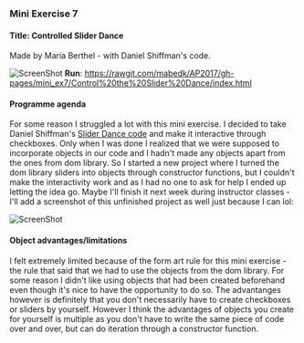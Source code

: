 <h3>Mini Exercise 7</h3>
<h4><b>Title:</b> Controlled Slider Dance</h4>
Made by Maria Berthel - with Daniel Shiffman's code.

![ScreenShot](https://github.com/mabedk/AP2017/blob/gh-pages/Sk%C3%A6rmbillede%202017-03-24%20kl.%2013.20.15.png)
<b>Run</b>: https://rawgit.com/mabedk/AP2017/gh-pages/mini_ex7/Control%20the%20Slider%20Dance/index.html 

<h4>Programme agenda</h4>
For some reason I struggled a lot with this mini exercise. I decided to take Daniel Shiffman's <a href="https://www.youtube.com/watch?v=CMsD3IigG7g&t=283s">Slider Dance code</a> and make it interactive through checkboxes. Only when I was done I realized that we were supposed to incorporate objects in our code and I hadn't made any objects apart from the ones from dom library. So I started a new project where I turned the dom library sliders into objects through constructor functions, but I couldn't make the interactivity work and as I had no one to ask for help I ended up letting the idea go. Maybe I'll finish it next week during instructor classes - I'll add a screenshot of this unfinished project as well just because I can lol: 

![ScreenShot](https://github.com/mabedk/AP2017/blob/gh-pages/Sk%C3%A6rmbillede%202017-03-24%20kl.%2013.17.57.png)

<h4>Object advantages/limitations</h4>
I felt extremely limited because of the form art rule for this mini exercise - the rule that said that we had to use the objects from the dom library. For some reason I didn't like using objects that had been created beforehand even though it's nice to have the opportunity to do so. The advantanges however is definitely that you don't necessarily have to create checkboxes or sliders by yourself. However I think the advantages of objects you create for yourself is multiple as you don't have to write the same piece of code over and over, but can do iteration through a constructor function. 

